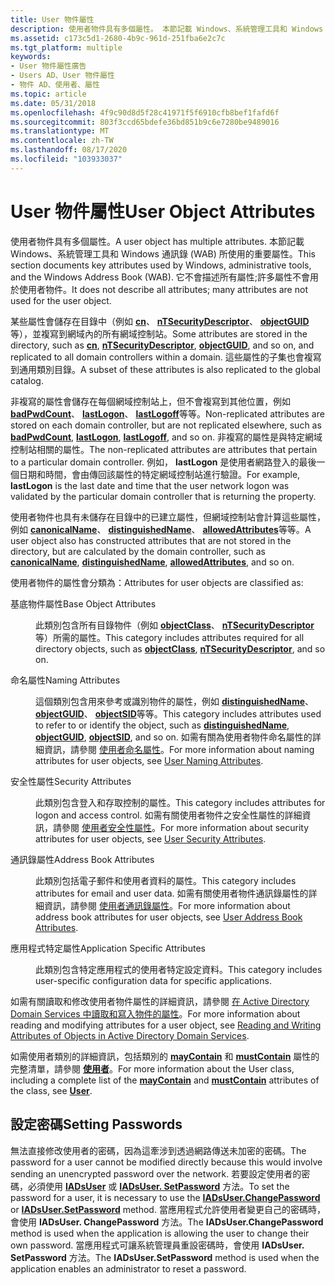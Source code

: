 ```yaml
---
title: User 物件屬性
description: 使用者物件具有多個屬性。 本節記載 Windows、系統管理工具和 Windows 通訊錄 (WAB) 所使用的重要屬性。 它不會描述所有屬性;許多屬性不會用於使用者物件。
ms.assetid: c173c5d1-2680-4b9c-961d-251fba6e2c7c
ms.tgt_platform: multiple
keywords:
- User 物件屬性廣告
- Users AD、User 物件屬性
- 物件 AD、使用者、屬性
ms.topic: article
ms.date: 05/31/2018
ms.openlocfilehash: 4f9c90d8d5f28c41971f5f6910cfb8bef1fafd6f
ms.sourcegitcommit: 803f3ccd65bdefe36bd851b9c6e7280be9489016
ms.translationtype: MT
ms.contentlocale: zh-TW
ms.lasthandoff: 08/17/2020
ms.locfileid: "103933037"
---
```

# <a name="user-object-attributes"></a><span data-ttu-id="da9b3-108">User 物件屬性</span><span class="sxs-lookup"><span data-stu-id="da9b3-108">User Object Attributes</span></span>

<span data-ttu-id="da9b3-109">使用者物件具有多個屬性。</span><span class="sxs-lookup"><span data-stu-id="da9b3-109">A user object has multiple attributes.</span></span> <span data-ttu-id="da9b3-110">本節記載 Windows、系統管理工具和 Windows 通訊錄 (WAB) 所使用的重要屬性。</span><span class="sxs-lookup"><span data-stu-id="da9b3-110">This section documents key attributes used by Windows, administrative tools, and the Windows Address Book (WAB).</span></span> <span data-ttu-id="da9b3-111">它不會描述所有屬性;許多屬性不會用於使用者物件。</span><span class="sxs-lookup"><span data-stu-id="da9b3-111">It does not describe all attributes; many attributes are not used for the user object.</span></span>

<span data-ttu-id="da9b3-112">某些屬性會儲存在目錄中（例如 [**cn**](/windows/desktop/ADSchema/a-cn)、 [**nTSecurityDescriptor**](/windows/desktop/ADSchema/a-ntsecuritydescriptor)、 [**objectGUID**](/windows/desktop/ADSchema/a-objectguid)等），並複寫到網域內的所有網域控制站。</span><span class="sxs-lookup"><span data-stu-id="da9b3-112">Some attributes are stored in the directory, such as [**cn**](/windows/desktop/ADSchema/a-cn), [**nTSecurityDescriptor**](/windows/desktop/ADSchema/a-ntsecuritydescriptor), [**objectGUID**](/windows/desktop/ADSchema/a-objectguid), and so on, and replicated to all domain controllers within a domain.</span></span> <span data-ttu-id="da9b3-113">這些屬性的子集也會複寫到通用類別目錄。</span><span class="sxs-lookup"><span data-stu-id="da9b3-113">A subset of these attributes is also replicated to the global catalog.</span></span>

<span data-ttu-id="da9b3-114">非複寫的屬性會儲存在每個網域控制站上，但不會複寫到其他位置，例如 [**badPwdCount**](/windows/desktop/ADSchema/a-badpwdcount)、 [**lastLogon**](/windows/desktop/ADSchema/a-lastlogon)、 [**lastLogoff**](/windows/desktop/ADSchema/a-lastlogoff)等等。</span><span class="sxs-lookup"><span data-stu-id="da9b3-114">Non-replicated attributes are stored on each domain controller, but are not replicated elsewhere, such as [**badPwdCount**](/windows/desktop/ADSchema/a-badpwdcount), [**lastLogon**](/windows/desktop/ADSchema/a-lastlogon), [**lastLogoff**](/windows/desktop/ADSchema/a-lastlogoff), and so on.</span></span> <span data-ttu-id="da9b3-115">非複寫的屬性是與特定網域控制站相關的屬性。</span><span class="sxs-lookup"><span data-stu-id="da9b3-115">The non-replicated attributes are attributes that pertain to a particular domain controller.</span></span> <span data-ttu-id="da9b3-116">例如， **lastLogon** 是使用者網路登入的最後一個日期和時間，會由傳回該屬性的特定網域控制站進行驗證。</span><span class="sxs-lookup"><span data-stu-id="da9b3-116">For example, **lastLogon** is the last date and time that the user network logon was validated by the particular domain controller that is returning the property.</span></span>

<span data-ttu-id="da9b3-117">使用者物件也具有未儲存在目錄中的已建立屬性，但網域控制站會計算這些屬性，例如 [**canonicalName**](/windows/desktop/ADSchema/a-canonicalname)、 [**distinguishedName**](/windows/desktop/ADSchema/a-distinguishedname)、 [**allowedAttributes**](/windows/desktop/ADSchema/a-allowedattributes)等等。</span><span class="sxs-lookup"><span data-stu-id="da9b3-117">A user object also has constructed attributes that are not stored in the directory, but are calculated by the domain controller, such as [**canonicalName**](/windows/desktop/ADSchema/a-canonicalname), [**distinguishedName**](/windows/desktop/ADSchema/a-distinguishedname), [**allowedAttributes**](/windows/desktop/ADSchema/a-allowedattributes), and so on.</span></span>

<span data-ttu-id="da9b3-118">使用者物件的屬性會分類為：</span><span class="sxs-lookup"><span data-stu-id="da9b3-118">Attributes for user objects are classified as:</span></span>

<dl> <dt>

<span data-ttu-id="da9b3-119"><span id="Base_Object_Attributes"></span><span id="base_object_attributes"></span><span id="BASE_OBJECT_ATTRIBUTES"></span>基底物件屬性</span><span class="sxs-lookup"><span data-stu-id="da9b3-119"><span id="Base_Object_Attributes"></span><span id="base_object_attributes"></span><span id="BASE_OBJECT_ATTRIBUTES"></span>Base Object Attributes</span></span>
</dt> <dd>

<span data-ttu-id="da9b3-120">此類別包含所有目錄物件（例如 [**objectClass**](/windows/desktop/ADSchema/a-objectclass)、 [**nTSecurityDescriptor**](/windows/desktop/ADSchema/a-ntsecuritydescriptor)等）所需的屬性。</span><span class="sxs-lookup"><span data-stu-id="da9b3-120">This category includes attributes required for all directory objects, such as [**objectClass**](/windows/desktop/ADSchema/a-objectclass), [**nTSecurityDescriptor**](/windows/desktop/ADSchema/a-ntsecuritydescriptor), and so on.</span></span>

</dd> <dt>

<span data-ttu-id="da9b3-121"><span id="Naming_Attributes"></span><span id="naming_attributes"></span><span id="NAMING_ATTRIBUTES"></span>命名屬性</span><span class="sxs-lookup"><span data-stu-id="da9b3-121"><span id="Naming_Attributes"></span><span id="naming_attributes"></span><span id="NAMING_ATTRIBUTES"></span>Naming Attributes</span></span>
</dt> <dd>

<span data-ttu-id="da9b3-122">這個類別包含用來參考或識別物件的屬性，例如 [**distinguishedName**](/windows/desktop/ADSchema/a-distinguishedname)、 [**objectGUID**](/windows/desktop/ADSchema/a-objectguid)、 [**objectSID**](/windows/desktop/ADSchema/a-objectsid)等等。</span><span class="sxs-lookup"><span data-stu-id="da9b3-122">This category includes attributes used to refer to or identify the object, such as [**distinguishedName**](/windows/desktop/ADSchema/a-distinguishedname), [**objectGUID**](/windows/desktop/ADSchema/a-objectguid), [**objectSID**](/windows/desktop/ADSchema/a-objectsid), and so on.</span></span> <span data-ttu-id="da9b3-123">如需有關為使用者物件命名屬性的詳細資訊，請參閱 [使用者命名屬性](naming-properties.md)。</span><span class="sxs-lookup"><span data-stu-id="da9b3-123">For more information about naming attributes for user objects, see [User Naming Attributes](naming-properties.md).</span></span>

</dd> <dt>

<span data-ttu-id="da9b3-124"><span id="Security_Attributes"></span><span id="security_attributes"></span><span id="SECURITY_ATTRIBUTES"></span>安全性屬性</span><span class="sxs-lookup"><span data-stu-id="da9b3-124"><span id="Security_Attributes"></span><span id="security_attributes"></span><span id="SECURITY_ATTRIBUTES"></span>Security Attributes</span></span>
</dt> <dd>

<span data-ttu-id="da9b3-125">此類別包含登入和存取控制的屬性。</span><span class="sxs-lookup"><span data-stu-id="da9b3-125">This category includes attributes for logon and access control.</span></span> <span data-ttu-id="da9b3-126">如需有關使用者物件之安全性屬性的詳細資訊，請參閱 [使用者安全性屬性](security-properties.md)。</span><span class="sxs-lookup"><span data-stu-id="da9b3-126">For more information about security attributes for user objects, see [User Security Attributes](security-properties.md).</span></span>

</dd> <dt>

<span data-ttu-id="da9b3-127"><span id="Address_Book_Attributes"></span><span id="address_book_attributes"></span><span id="ADDRESS_BOOK_ATTRIBUTES"></span>通訊錄屬性</span><span class="sxs-lookup"><span data-stu-id="da9b3-127"><span id="Address_Book_Attributes"></span><span id="address_book_attributes"></span><span id="ADDRESS_BOOK_ATTRIBUTES"></span>Address Book Attributes</span></span>
</dt> <dd>

<span data-ttu-id="da9b3-128">此類別包括電子郵件和使用者資料的屬性。</span><span class="sxs-lookup"><span data-stu-id="da9b3-128">This category includes attributes for email and user data.</span></span> <span data-ttu-id="da9b3-129">如需有關使用者物件通訊錄屬性的詳細資訊，請參閱 [使用者通訊錄屬性](address-book-properties.md)。</span><span class="sxs-lookup"><span data-stu-id="da9b3-129">For more information about address book attributes for user objects, see [User Address Book Attributes](address-book-properties.md).</span></span>

</dd> <dt>

<span data-ttu-id="da9b3-130"><span id="Application_Specific_Attributes"></span><span id="application_specific_attributes"></span><span id="APPLICATION_SPECIFIC_ATTRIBUTES"></span>應用程式特定屬性</span><span class="sxs-lookup"><span data-stu-id="da9b3-130"><span id="Application_Specific_Attributes"></span><span id="application_specific_attributes"></span><span id="APPLICATION_SPECIFIC_ATTRIBUTES"></span>Application Specific Attributes</span></span>
</dt> <dd>

<span data-ttu-id="da9b3-131">此類別包含特定應用程式的使用者特定設定資料。</span><span class="sxs-lookup"><span data-stu-id="da9b3-131">This category includes user-specific configuration data for specific applications.</span></span>

</dd> </dl>

<span data-ttu-id="da9b3-132">如需有關讀取和修改使用者物件屬性的詳細資訊，請參閱 [在 Active Directory Domain Services 中讀取和寫入物件的屬性](reading-and-writing-attributes-of-objects-in-active-directory-domain-services.md)。</span><span class="sxs-lookup"><span data-stu-id="da9b3-132">For more information about reading and modifying attributes for a user object, see [Reading and Writing Attributes of Objects in Active Directory Domain Services](reading-and-writing-attributes-of-objects-in-active-directory-domain-services.md).</span></span>

<span data-ttu-id="da9b3-133">如需使用者類別的詳細資訊，包括類別的 [**mayContain**](/windows/desktop/ADSchema/a-maycontain) 和 [**mustContain**](/windows/desktop/ADSchema/a-mustcontain) 屬性的完整清單，請參閱 [**使用者**](/windows/desktop/ADSchema/c-user)。</span><span class="sxs-lookup"><span data-stu-id="da9b3-133">For more information about the User class, including a complete list of the [**mayContain**](/windows/desktop/ADSchema/a-maycontain) and [**mustContain**](/windows/desktop/ADSchema/a-mustcontain) attributes of the class, see [**User**](/windows/desktop/ADSchema/c-user).</span></span>

## <a name="setting-passwords"></a><span data-ttu-id="da9b3-134">設定密碼</span><span class="sxs-lookup"><span data-stu-id="da9b3-134">Setting Passwords</span></span>

<span data-ttu-id="da9b3-135">無法直接修改使用者的密碼，因為這牽涉到透過網路傳送未加密的密碼。</span><span class="sxs-lookup"><span data-stu-id="da9b3-135">The password for a user cannot be modified directly because this would involve sending an unencrypted password over the network.</span></span> <span data-ttu-id="da9b3-136">若要設定使用者的密碼，必須使用 [**IADsUser**](/windows/desktop/api/iads/nf-iads-iadsuser-changepassword) 或 [**IADsUser. SetPassword**](/windows/desktop/api/iads/nf-iads-iadsuser-setpassword) 方法。</span><span class="sxs-lookup"><span data-stu-id="da9b3-136">To set the password for a user, it is necessary to use the [**IADsUser.ChangePassword**](/windows/desktop/api/iads/nf-iads-iadsuser-changepassword) or [**IADsUser.SetPassword**](/windows/desktop/api/iads/nf-iads-iadsuser-setpassword) method.</span></span> <span data-ttu-id="da9b3-137">當應用程式允許使用者變更自己的密碼時，會使用 **IADsUser. ChangePassword** 方法。</span><span class="sxs-lookup"><span data-stu-id="da9b3-137">The **IADsUser.ChangePassword** method is used when the application is allowing the user to change their own password.</span></span> <span data-ttu-id="da9b3-138">當應用程式可讓系統管理員重設密碼時，會使用 **IADsUser. SetPassword** 方法。</span><span class="sxs-lookup"><span data-stu-id="da9b3-138">The **IADsUser.SetPassword** method is used when the application enables an administrator to reset a password.</span></span>

 

 